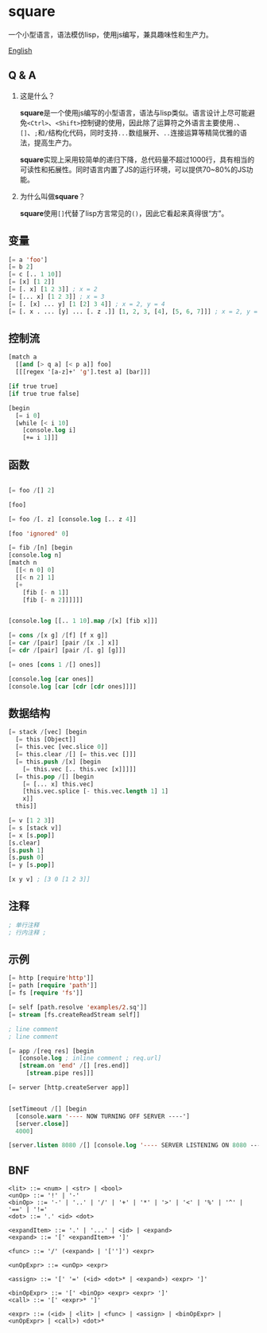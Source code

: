 # square

一个小型语言，语法模仿lisp，使用js编写，兼具趣味性和生产力。

[English](./README.md)

## Q & A

1. 这是什么？

    **square**是一个使用js编写的小型语言，语法与lisp类似。语言设计上尽可能避免`<Ctrl>`、`<Shift>`控制键的使用，因此除了运算符之外语言主要使用`.`、`[]`、`;`和`/`结构化代码，同时支持`...`数组展开、`..`连接运算等精简优雅的语法，提高生产力。

    **square**实现上采用较简单的递归下降，总代码量不超过1000行，具有相当的可读性和拓展性。同时语言内置了JS的运行环境，可以提供70~80%的JS功能。

2. 为什么叫做**square**？

    **square**使用`[]`代替了lisp方言常见的`()`，因此它看起来真得很“方”。

## 变量

```lisp
[= a 'foo']
[= b 2]
[= c [.. 1 10]]
[= [x] [1 2]]
[= [. x] [1 2 3]] ; x = 2
[= [... x] [1 2 3]] ; x = 3
[= [. [x] ... y] [1 [2] 3 4]] ; x = 2, y = 4
[= [. x . ... [y] ... [. z .]] [1, 2, 3, [4], [5, 6, 7]]] ; x = 2, y = 4, z = 6

```

## 控制流

```lisp
[match a
  [[and [> q a] [< p a]] foo]
  [[[regex '[a-z]+' 'g'].test a] [bar]]]

[if true true]
[if true true false]

[begin 
  [= i 0]
  [while [< i 10]
    [console.log i]
    [+= i 1]]]
```

## 函数

```lisp

[= foo /[] 2]

[foo]

[= foo /[. z] [console.log [.. z 4]]

[foo 'ignored' 0]

[= fib /[n] [begin
[console.log n]
[match n 
  [[< n 0] 0]
  [[< n 2] 1]
  [+ 
    [fib [- n 1]] 
    [fib [- n 2]]]]]]


[console.log [[.. 1 10].map /[x] [fib x]]]

[= cons /[x g] /[f] [f x g]]
[= car /[pair] [pair /[x .] x]]
[= cdr /[pair] [pair /[. g] [g]]]

[= ones [cons 1 /[] ones]]

[console.log [car ones]]
[console.log [car [cdr [cdr ones]]]]

```

## 数据结构

```lisp
[= stack /[vec] [begin 
  [= this [Object]]
  [= this.vec [vec.slice 0]]
  [= this.clear /[] [= this.vec []]]
  [= this.push /[x] [begin 
    [= this.vec [.. this.vec [x]]]]]
  [= this.pop /[] [begin
    [= [... x] this.vec]
    [this.vec.splice [- this.vec.length 1] 1]
    x]]
  this]]

[= v [1 2 3]]
[= s [stack v]]
[= x [s.pop]]
[s.clear]
[s.push 1]
[s.push 0]
[= y [s.pop]]

[x y v] ; [3 0 [1 2 3]]
```

## 注释

```lisp
; 单行注释
; 行内注释 ;
```

## 示例 

```lisp
[= http [require'http']]
[= path [require 'path']]
[= fs [require 'fs']]

[= self [path.resolve 'examples/2.sq']]
[= stream [fs.createReadStream self]]

; line comment
; line comment

[= app /[req res] [begin 
   [console.log ; inline comment ; req.url]
   [stream.on 'end' /[] [res.end]]
     [stream.pipe res]]]

[= server [http.createServer app]]


[setTimeout /[] [begin
  [console.warn '---- NOW TURNING OFF SERVER ----']
  [server.close]]
  4000]

[server.listen 8080 /[] [console.log '---- SERVER LISTENING ON 8080 ----']]
```

## BNF

```bnf
<lit> ::= <num> | <str> | <bool>
<unOp> ::= '!' | '-'
<binOp> ::= '-' | '..' | '/' | '+' | '*' | '>' | '<' | '%' | '^' | '==' | '!='
<dot> ::= '.' <id> <dot>

<expandItem> ::= '.' | '...' | <id> | <expand>
<expand> ::= '[' <expandItem>+ ']'

<func> ::= '/' (<expand> | '['']') <expr>

<unOpExpr> ::= <unOp> <expr> 

<assign> ::= '[' '=' (<id> <dot>* | <expand>) <expr> ']'

<binOpExpr> ::= '[' <binOp> <expr> <expr> ']'
<call> ::= '[' <expr>* ']' 

<expr> ::= (<id> | <lit> | <func> | <assign> | <binOpExpr> | <unOpExpr> | <call>) <dot>*
```
